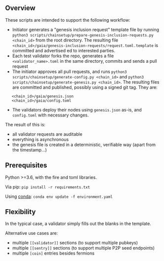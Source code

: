 ## Overview

These scripts are intended to support the following workflow:

* Initiator generates a "genesis inclusion request" template file by running
`python3 scripts/chainsetup/prepare-genesis-inclusion-requests.py <chain_id>`
  from the root directory. The resulting file `<chain_id>/gaia/genesis-inclusion-requests/request.toml.template`
  is committed and advertised ed to interested parties.
* Each test validator forks the repo, generates a file `<validator_name>.toml` in the same directory,
  commits and sends a pull request
* The initiator approves all pull requests, and runs
`python3 scripts/chainsetup/generate-config.py <chain_id>` and
`python3 scripts/chainsetup/generate-genesis.py <chain_id>`. The resulting files are committed and published,
   possibly using a signed git tag. They are:
```
   <chain_id>/gaia/genesis.json
   <chain_id>/gaia/config.toml
```
* The validators deploy their nodes using `genesis.json` as-is, and `config.toml` with necessary changes.

The result of this is:
* all validator requests are auditable
* everything is asynchronous
* the genesis file is created in a deterministic, verifiable way (apart from the timestamp...)

## Prerequisites

Python >=3.6, with the fire and toml libraries.

Via pip: `pip install -r requirements.txt`

Using [conda](https://conda.io/docs/user-guide/install/index.html): `conda env update -f environment.yaml`

## Flexibility

In the typical case, a validator simply fills out the blanks in the template.

Alternative use cases are:
* multiple `[[validator]]` sections (to support multiple pubkeys)
* multiple `[[sentry]]` sections (to support multiple P2P seed endpoints)
* multiple `[coin]` entries besides fermions
